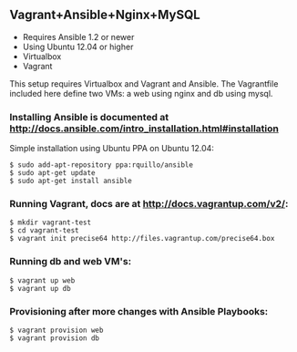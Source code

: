 
## Vagrant+Ansible+Nginx+MySQL 

- Requires Ansible 1.2 or newer
- Using Ubuntu 12.04 or higher
- Virtualbox 
- Vagrant

This setup requires Virtualbox and Vagrant and Ansible. 
The Vagrantfile included here define two VMs: a web using nginx and db using mysql. 


### Installing Ansible is documented at http://docs.ansible.com/intro_installation.html#installation
  
  Simple installation using Ubuntu PPA on Ubuntu 12.04: 

    $ sudo add-apt-repository ppa:rquillo/ansible
    $ sudo apt-get update
    $ sudo apt-get install ansible     


### Running Vagrant, docs are at http://docs.vagrantup.com/v2/:

    $ mkdir vagrant-test
    $ cd vagrant-test
    $ vagrant init precise64 http://files.vagrantup.com/precise64.box


### Running db and web VM's: 

    $ vagrant up web 
    $ vagrant up db 

### Provisioning after more changes with Ansible Playbooks:

    $ vagrant provision web 
    $ vagrant provision db 

